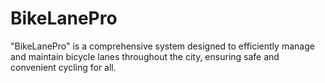 # BikeLanePro
"BikeLanePro" is a comprehensive system designed to efficiently manage and maintain bicycle lanes throughout the city, ensuring safe and convenient cycling for all.
